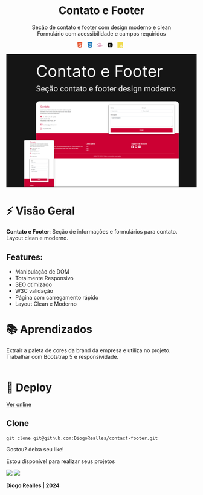 <div align="center">

  # Contato e Footer
  
  <p>Seção de contato e footer com design moderno e clean <br />
  Formulário com acessibilidade e campos requiridos</p>

  <img width="3%" src="https://raw.githubusercontent.com/devicons/devicon/master/icons/html5/html5-plain.svg"> &nbsp;
  <img width="3%" src="https://raw.githubusercontent.com/devicons/devicon/master/icons/css3/css3-plain.svg"> &nbsp;
  <img width="3%" src="https://raw.githubusercontent.com/devicons/devicon/master/icons/sass/sass-original.svg"> &nbsp;
  <img width="3%" src="https://raw.githubusercontent.com/devicons/devicon/master/icons/bootstrap/bootstrap-plain.svg"> &nbsp;
  <img width="3%" src="https://raw.githubusercontent.com/devicons/devicon/master/icons/javascript/javascript-plain.svg"> &nbsp;

  ![Contact Footer](./assets/img/cover.jpg)
</div>

<div>

  # ⚡ Visão Geral
  <b>Contato e Footer</b>: Seção de informações e formulários para contato.<br />
  Layout clean e moderno.
   
  ## Features:
  - Manipulação de DOM
  - Totalmente Responsivo
  - SEO otimizado
  - W3C validação
  - Página com carregamento rápido
  - Layout Clean e Moderno

  # 📚 Aprendizados
  Extrair a paleta de cores da brand da empresa e utiliza no projeto. <br />
  Trabalhar com Bootstrap 5 e responsividade.
  <br /><br />
  
  # 🚀 Deploy
  [Ver online](https://cdpn.io/SoftwaRealles/fullpage/MWKVVmp)

  ## Clone

  ```
  git clone git@github.com:DiogoRealles/contact-footer.git
  ```
</div>


<footer>
  <p>Gostou? deixa seu like!</p>
  <p>Estou disponível para realizar seus projetos</p>
  <a href="mailto:diogorealles@hotmail.com"><img src="https://img.shields.io/badge/diogorealles@hotmail.com-1F2D52?style=for-the-badge&logo=gmail&logoColor=white"></a>
  <a href="https://www.linkedin.com/in/diogorealles/"><img src="https://img.shields.io/badge//Diogo Realles-1F2D52?style=for-the-badge&logo=linkedin&logoColor=white"></a>
  
  <p><strong>Diogo Realles | 2024</strong></p>
</footer>
